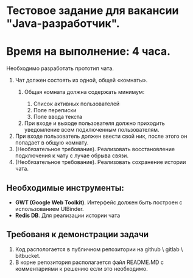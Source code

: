 <h1>Тестовое задание для вакансии "Java-разработчик".</h1>

<h1>Время на выполнение: 4 часа.</h1>

Необходимо разработать прототип чата. 

<ol>
	<li>Чат должен состоять из одной, общей «комнаты».</li>
		<ol>
			<li>Общая комната должна содержать минимум:</li>
				<ol>
					<li>Список активных пользователей</li>
					<li>Поле переписки</li>
					<li>Поле ввода текста</li>
				</ol>
			<li>При входе и выходе пользователя должно приходить уведомление всем подключенным пользователям.</li>
		</ol>
	<li>При входе пользователь должен ввести свой ник, после этого он попадает в общую комнату.</li>
	<li>(Необязательное требование). Реализовать восстановление подключения к чату с лучае обрыва связи.</li>
	<li>(Необязательное требование). Реализовать сохранение истории чата.</li>
</ol>

<h2>Необходимые инструменты:</h2>
<ul>
  <li><b>GWT (Google Web Toolkit)</b>. Интерфейс должен быть построен с использованием UIBinder.</li>
  <li><b>Redis DB</b>. Для реализации истории чата</li>
</ul>


<h2>Требованя к демонстрации задачи</h2>
<ol>
    <li>Код распологается в публичном репозитории на github \ gitlab \ bitbucket.</li>
    <li>В корне репозитория располагается файл README.MD c комментариями к решению если это необходимо.</li>
</io>
